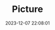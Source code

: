 ---
weight: 1
images:
- /images/edited/54.jpeg
title: Picture
date: 2023-12-07 22:08:01
tags: [luminar neo,work,car]
---